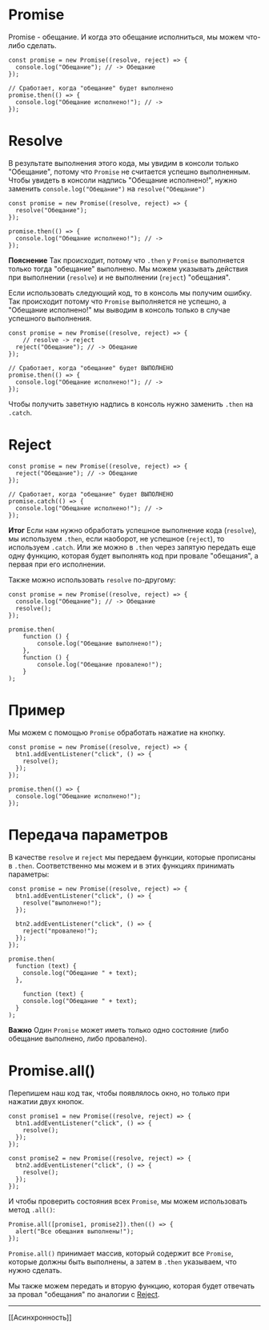 # Promise
Promise - обещание. И когда это обещание исполниться, мы можем что-либо сделать.

```
const promise = new Promise((resolve, reject) => {
  console.log("Обещание"); // -> Обещание
});

// Сработает, когда "обещание" будет выполнено
promise.then(() => {
  console.log("Обещание исполнено!"); // -> 
});
```

# Resolve
В результате выполнения этого кода, мы увидим в консоли только "Обещание", потому что `Promise` не считается успешно выполненным.
Чтобы увидеть в консоли надпись "Обещание исполнено!", нужно заменить `console.log("Обещание")` на `resolve("Обещание")`

```
const promise = new Promise((resolve, reject) => {
  resolve("Обещание");
});

promise.then(() => {
  console.log("Обещание исполнено!"); // -> 
});
```

**Пояснение**
Так происходит, потому что `.then` у `Promise` выполняется только тогда "обещание" выполнено. Мы можем указывать действия при выполнении (`resolve`) и не выполнении (`reject`) "обещания".

Если использовать следующий код, то в консоль мы получим ошибку. Так происходит потому что `Promise` выполняется не успешно, а "Обещание исполнено!" мы выводим в консоль только в случае успешного выполнения.

```
const promise = new Promise((resolve, reject) => {
	// resolve -> reject
  reject("Обещание"); // -> Обещание
});

// Сработает, когда "обещание" будет ВЫПОЛНЕНО
promise.then(() => {
  console.log("Обещание исполнено!"); // -> 
});
```

Чтобы получить заветную надпись в консоль нужно заменить `.then` на `.catch`.

# Reject
```
const promise = new Promise((resolve, reject) => {
  reject("Обещание"); // -> Обещание
});

// Сработает, когда "обещание" будет ВЫПОЛНЕНО
promise.catch(() => {
  console.log("Обещание исполнено!"); // -> 
});
```

**Итог**
Если нам нужно обработать успешное выполнение кода (`resolve`), мы используем `.then`, если наоборот, не успешное (`reject`), то используем `.catch`. Или же можно в `.then` через запятую передать еще одну функцию, которая будет выполнять код при провале "обещания", а первая при его исполнении.

Также можно использовать `resolve` по-другому:
```
const promise = new Promise((resolve, reject) => {
  console.log("Обещание"); // -> Обещание
  resolve();
});

promise.then(
	function () {
		console.log("Обещание выполнено!");
	},
	function () {
		console.log("Обещание провалено!");
	}
);
```

# Пример
Мы можем с помощью `Promise` обработать нажатие на кнопку.

```
const promise = new Promise((resolve, reject) => {
  btn1.addEventListener("click", () => {
    resolve();
  });
});

promise.then(() => {
  console.log("Обещание исполнено!");
});
```


# Передача параметров
В качестве `resolve` и `reject` мы передаем функции, которые прописаны в `.then`. Соответственно мы можем и в этих функциях принимать параметры:

```
const promise = new Promise((resolve, reject) => {
  btn1.addEventListener("click", () => {
    resolve("выполнено!");
  });
  
  btn2.addEventListener("click", () => {
    reject("провалено!");
  });
});

promise.then(
  function (text) {
    console.log("Обещание " + text);
  },

	function (text) {
    console.log("Обещание " + text);
  }
);

```

**Важно**
Один `Promise` может иметь только одно состояние (либо обещание выполнено, либо провалено).

# Promise.all()
Перепишем наш код так, чтобы появлялось окно, но только при нажатии двух кнопок.

```
const promise1 = new Promise((resolve, reject) => {
  btn1.addEventListener("click", () => {
    resolve();
  });
});

const promise2 = new Promise((resolve, reject) => {
  btn2.addEventListener("click", () => {
    resolve();
  });
});
```

И чтобы проверить состояния всех `Promise`, мы можем использовать метод `.all()`:

```
Promise.all([promise1, promise2]).then(() => {
  alert("Все обещания выполнены!");
});
```

`Promise.all()` принимает массив, который содержит все `Promise`, которые должны быть выполнены, а затем в `.then` указываем, что нужно сделать. 

Мы также можем передать и вторую функцию, которая будет отвечать за провал "обещания" по аналогии с [Reject](#Reject).

---
[[Асинхронность]]